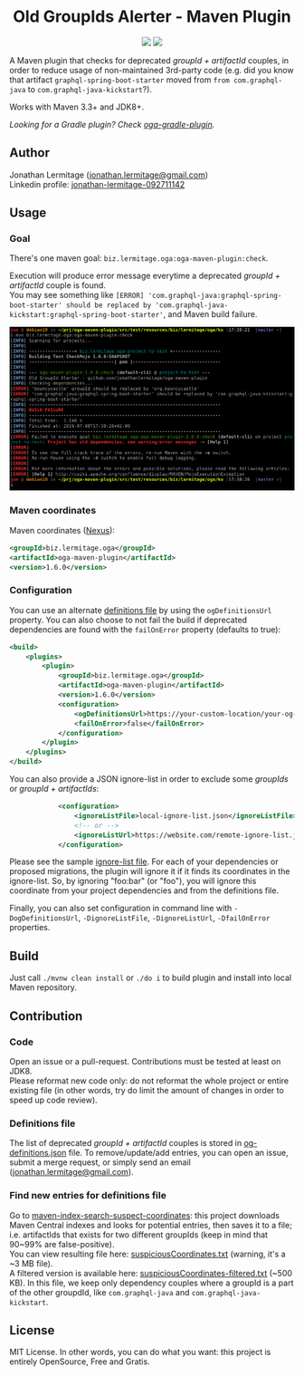 <h1 align="center">
    Old GroupIds Alerter - Maven Plugin
</h1>

<p align="center">
    <a href="https://github.com/jonathanlermitage/oga-maven-plugin/blob/master/LICENSE.txt"><img src="https://img.shields.io/github/license/jonathanlermitage/oga-maven-plugin.svg"/></a>
    <a href="https://search.maven.org/artifact/biz.lermitage.oga/oga-maven-plugin"><img src="https://img.shields.io/maven-central/v/biz.lermitage.oga/oga-maven-plugin.svg"/></a>
</p>

A Maven plugin that checks for deprecated *groupId + artifactId* couples, in order to reduce usage of non-maintained 3rd-party code (e.g. did you know that artifact `graphql-spring-boot-starter` moved from `from com.graphql-java` to `com.graphql-java-kickstart`?).

Works with Maven 3.3+ and JDK8+.

*Looking for a Gradle plugin? Check [oga-gradle-plugin](https://github.com/jonathanlermitage/oga-gradle-plugin).*

## Author

Jonathan Lermitage (<jonathan.lermitage@gmail.com>)  
Linkedin profile: [jonathan-lermitage-092711142](https://www.linkedin.com/in/jonathan-lermitage-092711142/)

## Usage

### Goal

There's one maven goal: `biz.lermitage.oga:oga-maven-plugin:check`.

Execution will produce error  message everytime a deprecated *groupId + artifactId* couple is found.  
You may see something like `[ERROR] 'com.graphql-java:graphql-spring-boot-starter' should be replaced by 'com.graphql-java-kickstart:graphql-spring-boot-starter'`, and Maven build failure.

![Screenshot](terminal-error-screenshot.png)

### Maven coordinates

Maven coordinates ([Nexus](https://oss.sonatype.org/#nexus-search;quick~oga-maven-plugin)):

```xml
<groupId>biz.lermitage.oga</groupId>
<artifactId>oga-maven-plugin</artifactId>
<version>1.6.0</version>
```

### Configuration

You can use an alternate [definitions file](https://raw.githubusercontent.com/jonathanlermitage/oga-maven-plugin/master/uc/og-definitions.json) by using the `ogDefinitionsUrl` property. You can also choose to not fail the build if deprecated dependencies are found with the `failOnError` property (defaults to true):
```xml
<build>
    <plugins>
        <plugin>
            <groupId>biz.lermitage.oga</groupId>
            <artifactId>oga-maven-plugin</artifactId>
            <version>1.6.0</version>
            <configuration>
                <ogDefinitionsUrl>https://your-custom-location/your-og-definitions.json</ogDefinitionsUrl>
                <failOnError>false</failOnError>
            </configuration>
        </plugin>
    </plugins>
</build>
```

You can also provide a JSON ignore-list in order to exclude some *groupIds* or *groupId + artifactIds*:
```xml
            <configuration>
                <ignoreListFile>local-ignore-list.json</ignoreListFile>
                <!-- or -->
                <ignoreListUrl>https://website.com/remote-ignore-list.json</ignoreListUrl>
            </configuration>
```
Please see the sample [ignore-list file](sample/sample_ignore_list.json). For each of your dependencies or proposed migrations, the plugin will ignore it if it finds its coordinates in the ignore-list. So, by ignoring "foo:bar" (or "foo"), you will ignore this coordinate from your project dependencies and from the definitions file.

Finally, you can also set configuration in command line with `-DogDefinitionsUrl`, `-DignoreListFile`, `-DignoreListUrl`, `-DfailOnError` properties.

## Build

Just call `./mvnw clean install` or `./do i` to build plugin and install into local Maven repository.  

## Contribution

### Code 

Open an issue or a pull-request. Contributions must be tested at least on JDK8.  
Please reformat new code only: do not reformat the whole project or entire existing file (in other words, try do limit the amount of changes in order to speed up code review).

### Definitions file

The list of deprecated *groupId + artifactId* couples is stored in [og-definitions.json](uc/og-definitions.json) file. To remove/update/add entries, you can open an issue, submit a merge request, or simply send an email (<jonathan.lermitage@gmail.com>).  

### Find new entries for definitions file

Go to [maven-index-search-suspect-coordinates](maven-index-search-suspect-coordinates/): this project downloads Maven Central indexes and looks for potential entries, then saves it to a file; i.e. artifactIds that exists for two different groupIds (keep in mind that 90~99% are false-positive).  
You can view resulting file here: [suspiciousCoordinates.txt](maven-index-search-suspect-coordinates/suspiciousCoordinates.txt) (warning, it's a ~3 MB file).  
A filtered version is available here: [suspiciousCoordinates-filtered.txt](maven-index-search-suspect-coordinates/suspiciousCoordinates-filtered.txt) (~500 KB). In this file, we keep only dependency couples where a groupId is a part of the other groupdId, like `com.graphql-java` and `com.graphql-java-kickstart`.

## License

MIT License. In other words, you can do what you want: this project is entirely OpenSource, Free and Gratis.
